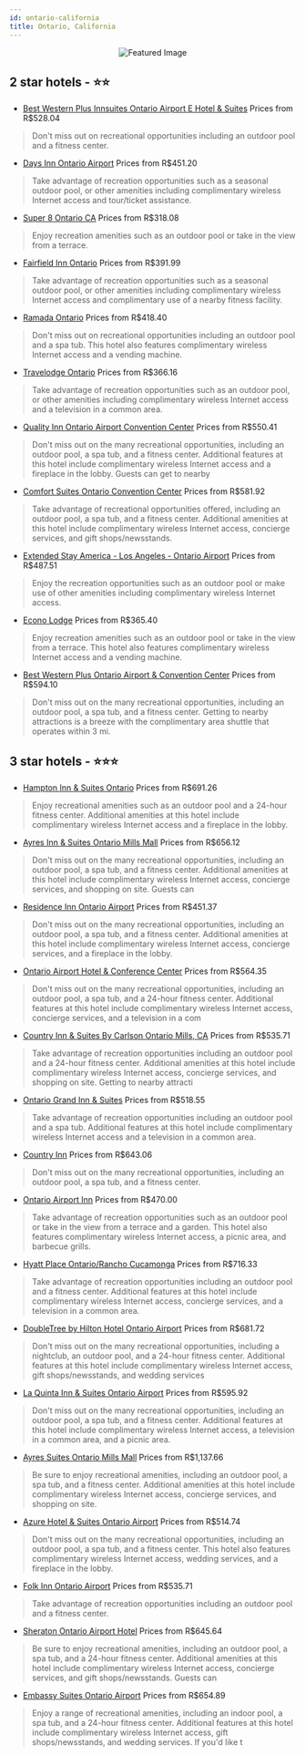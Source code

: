 ```yaml
---
id: ontario-california
title: Ontario, California
---
```


<center><img src="https://i.travelapi.com/hotels/2000000/1150000/1145700/1145617/c001f355_z.jpg" alt="Featured Image" /></center>


##  2 star hotels - ⭐️⭐️

-    [Best Western Plus Innsuites Ontario Airport E Hotel & Suites](https://us.hurb.com/hotels/ontario/best-western-plus-innsuites-ontario-airport-e-hotel-suites-JNP-JP982558?cmp=18055) Prices from R$528.04
   > Don't miss out on recreational opportunities including an outdoor pool and a fitness center.
-    [Days Inn Ontario Airport](https://us.hurb.com/hotels/ontario/days-inn-ontario-airport-JNP-JP778620?cmp=18055) Prices from R$451.20
   > Take advantage of recreation opportunities such as a seasonal outdoor pool, or other amenities including complimentary wireless Internet access and tour/ticket assistance.
-    [Super 8 Ontario CA](https://us.hurb.com/hotels/ontario/super-8-ontario-ca-JNP-JP903791?cmp=18055) Prices from R$318.08
   > Enjoy recreation amenities such as an outdoor pool or take in the view from a terrace.
-    [Fairfield Inn Ontario](https://us.hurb.com/hotels/ontario/fairfield-inn-ontario-JNP-JP320825?cmp=18055) Prices from R$391.99
   > Take advantage of recreation opportunities such as a seasonal outdoor pool, or other amenities including complimentary wireless Internet access and complimentary use of a nearby fitness facility.
-    [Ramada Ontario](https://us.hurb.com/hotels/ontario/ramada-ontario-JNP-JP906263?cmp=18055) Prices from R$418.40
   > Don't miss out on recreational opportunities including an outdoor pool and a spa tub. This hotel also features complimentary wireless Internet access and a vending machine.
-    [Travelodge Ontario](https://us.hurb.com/hotels/ontario/travelodge-ontario-JNP-JP444258?cmp=18055) Prices from R$366.16
   > Take advantage of recreation opportunities such as an outdoor pool, or other amenities including complimentary wireless Internet access and a television in a common area.
-    [Quality Inn Ontario Airport Convention Center](https://us.hurb.com/hotels/ontario/quality-inn-ontario-airport-convention-center-JNP-JP042174?cmp=18055) Prices from R$550.41
   > Don't miss out on the many recreational opportunities, including an outdoor pool, a spa tub, and a fitness center. Additional features at this hotel include complimentary wireless Internet access and a fireplace in the lobby. Guests can get to nearby
-    [Comfort Suites Ontario Convention Center](https://us.hurb.com/hotels/ontario/comfort-suites-ontario-convention-center-JNP-JP191769?cmp=18055) Prices from R$581.92
   > Take advantage of recreational opportunities offered, including an outdoor pool, a spa tub, and a fitness center. Additional amenities at this hotel include complimentary wireless Internet access, concierge services, and gift shops/newsstands.
-    [Extended Stay America - Los Angeles - Ontario Airport](https://us.hurb.com/hotels/ontario/extended-stay-america-los-angeles-ontario-airport-JNP-JP179683?cmp=18055) Prices from R$487.51
   > Enjoy the recreation opportunities such as an outdoor pool or make use of other amenities including complimentary wireless Internet access.
-    [Econo Lodge](https://us.hurb.com/hotels/ontario/econo-lodge-JNP-JP044450?cmp=18055) Prices from R$365.40
   > Enjoy recreation amenities such as an outdoor pool or take in the view from a terrace. This hotel also features complimentary wireless Internet access and a vending machine.
-    [Best Western Plus Ontario Airport & Convention Center](https://us.hurb.com/hotels/ontario/best-western-plus-ontario-airport-convention-center-JNP-JP811097?cmp=18055) Prices from R$594.10
   > Don't miss out on the many recreational opportunities, including an outdoor pool, a spa tub, and a fitness center. Getting to nearby attractions is a breeze with the complimentary area shuttle that operates within 3 mi.

##  3 star hotels - ⭐️⭐️⭐️

-    [Hampton Inn & Suites Ontario](https://us.hurb.com/hotels/ontario/hampton-inn-suites-ontario-JNP-JP042192?cmp=18055) Prices from R$691.26
   > Enjoy recreational amenities such as an outdoor pool and a 24-hour fitness center. Additional amenities at this hotel include complimentary wireless Internet access and a fireplace in the lobby.
-    [Ayres Inn & Suites Ontario Mills Mall](https://us.hurb.com/hotels/ontario/ayres-inn-suites-ontario-mills-mall-JNP-JP055545?cmp=18055) Prices from R$656.12
   > Don't miss out on the many recreational opportunities, including an outdoor pool, a spa tub, and a fitness center. Additional amenities at this hotel include complimentary wireless Internet access, concierge services, and shopping on site. Guests can
-    [Residence Inn Ontario Airport](https://us.hurb.com/hotels/ontario/residence-inn-ontario-airport-JNP-JP184587?cmp=18055) Prices from R$451.37
   > Don't miss out on the many recreational opportunities, including an outdoor pool, a spa tub, and a fitness center. Additional amenities at this hotel include complimentary wireless Internet access, concierge services, and a fireplace in the lobby.
-    [Ontario Airport Hotel & Conference Center](https://us.hurb.com/hotels/ontario/ontario-airport-hotel-conference-center-JNP-JP383852?cmp=18055) Prices from R$564.35
   > Don't miss out on the many recreational opportunities, including an outdoor pool, a spa tub, and a 24-hour fitness center. Additional features at this hotel include complimentary wireless Internet access, concierge services, and a television in a com
-    [Country Inn & Suites By Carlson Ontario Mills, CA](https://us.hurb.com/hotels/ontario/country-inn-suites-by-carlson-ontario-mills-ca-JNP-JP191688?cmp=18055) Prices from R$535.71
   > Take advantage of recreation opportunities including an outdoor pool and a 24-hour fitness center. Additional amenities at this hotel include complimentary wireless Internet access, concierge services, and shopping on site. Getting to nearby attracti
-    [Ontario Grand Inn & Suites](https://us.hurb.com/hotels/ontario/ontario-grand-inn-suites-JNP-JP741110?cmp=18055) Prices from R$518.55
   > Take advantage of recreation opportunities including an outdoor pool and a spa tub. Additional features at this hotel include complimentary wireless Internet access and a television in a common area.
-    [Country Inn](https://us.hurb.com/hotels/ontario/country-inn-JNP-JP129776?cmp=18055) Prices from R$643.06
   > Don't miss out on the many recreational opportunities, including an outdoor pool, a spa tub, and a fitness center.
-    [Ontario Airport Inn](https://us.hurb.com/hotels/ontario/ontario-airport-inn-JNP-JP308117?cmp=18055) Prices from R$470.00
   > Take advantage of recreation opportunities such as an outdoor pool or take in the view from a terrace and a garden. This hotel also features complimentary wireless Internet access, a picnic area, and barbecue grills.
-    [Hyatt Place Ontario/Rancho Cucamonga](https://us.hurb.com/hotels/ontario/hyatt-place-ontario-rancho-cucamonga-JNP-JP212764?cmp=18055) Prices from R$716.33
   > Take advantage of recreation opportunities including an outdoor pool and a fitness center. Additional features at this hotel include complimentary wireless Internet access, concierge services, and a television in a common area.
-    [DoubleTree by Hilton Hotel Ontario Airport](https://us.hurb.com/hotels/ontario/doubletree-by-hilton-hotel-ontario-airport-JNP-JP841636?cmp=18055) Prices from R$681.72
   > Don't miss out on the many recreational opportunities, including a nightclub, an outdoor pool, and a 24-hour fitness center. Additional features at this hotel include complimentary wireless Internet access, gift shops/newsstands, and wedding services
-    [La Quinta Inn & Suites Ontario Airport](https://us.hurb.com/hotels/ontario/la-quinta-inn-suites-ontario-airport-JNP-JP097407?cmp=18055) Prices from R$595.92
   > Don't miss out on the many recreational opportunities, including an outdoor pool, a spa tub, and a fitness center. Additional features at this hotel include complimentary wireless Internet access, a television in a common area, and a picnic area.
-    [Ayres Suites Ontario Mills Mall](https://us.hurb.com/hotels/ontario/ayres-suites-ontario-mills-mall-JNP-JP232723?cmp=18055) Prices from R$1,137.66
   > Be sure to enjoy recreational amenities, including an outdoor pool, a spa tub, and a fitness center. Additional amenities at this hotel include complimentary wireless Internet access, concierge services, and shopping on site.
-    [Azure Hotel & Suites Ontario Airport](https://us.hurb.com/hotels/ontario/azure-hotel-suites-ontario-airport-JNP-JP106094?cmp=18055) Prices from R$514.74
   > Don't miss out on the many recreational opportunities, including an outdoor pool, a spa tub, and a fitness center. This hotel also features complimentary wireless Internet access, wedding services, and a fireplace in the lobby.
-    [Folk Inn Ontario Airport](https://us.hurb.com/hotels/ontario/folk-inn-ontario-airport-JNP-JP260714?cmp=18055) Prices from R$535.71
   > Take advantage of recreation opportunities including an outdoor pool and a fitness center.
-    [Sheraton Ontario Airport Hotel](https://us.hurb.com/hotels/ontario/sheraton-ontario-airport-hotel-JNP-JP847749?cmp=18055) Prices from R$645.64
   > Be sure to enjoy recreational amenities, including an outdoor pool, a spa tub, and a 24-hour fitness center. Additional amenities at this hotel include complimentary wireless Internet access, concierge services, and gift shops/newsstands. Guests can 
-    [Embassy Suites Ontario Airport](https://us.hurb.com/hotels/ontario/embassy-suites-ontario-airport-JNP-JP042196?cmp=18055) Prices from R$654.89
   > Enjoy a range of recreational amenities, including an indoor pool, a spa tub, and a 24-hour fitness center. Additional features at this hotel include complimentary wireless Internet access, gift shops/newsstands, and wedding services. If you'd like t
